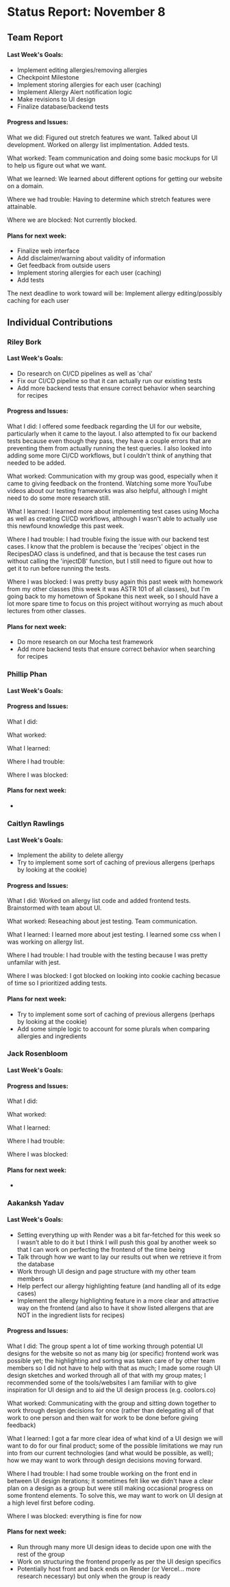 # Status Report: November 8
## Team Report
#### Last Week's Goals:
- Implement editing allergies/removing allergies
- Checkpoint Milestone
- Implement storing allergies for each user (caching)
- Implement Allergy Alert notification logic
- Make revisions to UI design
- Finalize database/backend tests

#### Progress and Issues:
What we did: Figured out stretch features we want. Talked about UI development. Worked on allergy list implmentation. Added tests.

What worked: Team communication and doing some basic mockups for UI to help us figure out what we want.

What we learned: We learned about different options for getting our website on a domain.

Where we had trouble: Having to determine which stretch features were attainable.

Where we are blocked: Not currently blocked.

#### Plans for next week:
- Finalize web interface
- Add disclaimer/warning about validity of information
- Get feedback from outside users
- Implement storing allergies for each user (caching)
- Add tests


The next deadline to work toward will be: Implement allergy editing/possibly caching for each user

## Individual Contributions
### Riley Bork
#### Last Week's Goals:
- Do research on CI/CD pipelines as well as 'chai'
- Fix our CI/CD pipeline so that it can actually run our existing tests
- Add more backend tests that ensure correct behavior when searching for 
recipes

#### Progress and Issues:
What I did: I offered some feedback regarding the UI for our website, 
particularly when it came to the layout. I also attempted to fix our backend
tests because even though they pass, they have a couple errors that are 
preventing them from actually running the test queries. I also looked into 
adding some more CI/CD workflows, but I couldn't think of anything that needed
to be added.

What worked: Communication with my group was good, especially when it came to 
giving feedback on the frontend. Watching some more YouTube videos about our 
testing frameworks was also helpful, although I might need to do some more 
research still.

What I learned: I learned more about implementing test cases using Mocha as 
well as creating CI/CD workflows, although I wasn't able to actually use this 
newfound knowledge this past week.

Where I had trouble: I had trouble fixing the issue with our backend test 
cases. I know that the problem is because the 'recipes' object in the 
RecipesDAO class is undefined, and that is because the test cases run without
calling the 'injectDB' function, but I still need to figure out how to get it 
to run before running the tests.

Where I was blocked: I was pretty busy again this past week with homework from
my other classes (this week it was ASTR 101 of all classes), but I'm going back
to my hometown of Spokane this next week, so I should have a lot more spare 
time to focus on this project witihout worrying as much about lectures from
other classes.

#### Plans for next week: 
- Do more research on our Mocha test framework
- Add more backend tests that ensure correct behavior when searching for 
recipes

### Phillip Phan
#### Last Week's Goals:

#### Progress and Issues:
What I did:

What worked:

What I learned:

Where I had trouble:

Where I was blocked:

#### Plans for next week: 
- 

### Caitlyn Rawlings
#### Last Week's Goals:
- Implement the ability to delete allergy
- Try to implement some sort of caching of previous allergens (perhaps by looking at the cookie)

#### Progress and Issues:
What I did: Worked on allergy list code and added frontend tests. Brainstormed with team about UI.

What worked: Reseaching about jest testing. Team communication.

What I learned: I learned more about jest testing. I learned some css when I was working on allergy list.

Where I had trouble: I had trouble with the testing because I was pretty unfamilar with jest.

Where I was blocked: I got blocked on looking into cookie caching becasue of time so I prioritized adding tests.

#### Plans for next week: 
- Try to implement some sort of caching of previous allergens (perhaps by looking at the cookie)
- Add some simple logic to account for some plurals when comparing allergies and ingredients

### Jack Rosenbloom
#### Last Week's Goals:

#### Progress and Issues:
What I did:

What worked:

What I learned:

Where I had trouble:

Where I was blocked:

#### Plans for next week: 
- 

### Aakanksh Yadav
#### Last Week's Goals:
- Setting everything up with Render was a bit far-fetched for this week so I wasn’t able to do it but I think I will push this goal by another week so that I can work on perfecting the frontend of the time being
- Talk through how we want to lay our results out when we retrieve it from the database
- Work through UI design and page structure with my other team members
- Help perfect our allergy highlighting feature (and handling all of its edge cases)
- Implement the allergy highlighting feature in a more clear and attractive way on the frontend (and also to have it show listed allergens that are NOT in the ingredient lists for recipes)

#### Progress and Issues:
What I did: The group spent a lot of time working through potential UI designs for the website so not as many big (or specific) frontend work was possible yet; the highlighting and sorting was taken care of by other team members so I did not have to help with that as much; I made some rough UI design sketches and worked through all of that with my group mates; I recommended some of the tools/websites I am familiar with to give inspiration for UI design and to aid the UI design process (e.g. coolors.co)

What worked: Communicating with the group and sitting down together to work through design decisions for once (rather than delegating all of that work to one person and then wait for work to be done before giving feedback)

What I learned: I got a far more clear idea of what kind of a UI design we will want to do for our final product; some of the possible limitations we may run into from our current technologies (and what would be possible, as well); how we may want to work through design decisions moving forward.

Where I had trouble: I had some trouble working on the front end in between UI design iterations; it sometimes felt like we didn't have a clear plan on a design as a group but were still making occasional progress on some frontend elements. To solve this, we may want to work on UI design at a high level first before coding.

Where I was blocked: everything is fine for now

#### Plans for next week: 
- Run through many more UI design ideas to decide upon one with the rest of the group
- Work on structuring the frontend properly as per the UI design specifics
- Potentially host front and back ends on Render (or Vercel... more research necessary) but only when the group is ready
